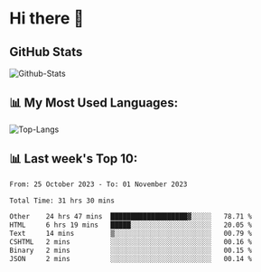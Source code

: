 # Hi there 👋

## GitHub Stats
![Github-Stats](https://github-readme-stats-sigma-five.vercel.app/api?username=ltorson&show_icons=true&theme=radical&count_private=true)

## 📊 My Most Used Languages:
![Top-Langs](https://github-readme-stats-sigma-five.vercel.app/api/top-langs/?username=LTorson&layout=compact&langs_count=10)

## 📊 Last week's Top 10:
<!--START_SECTION:waka-->

```txt
From: 25 October 2023 - To: 01 November 2023

Total Time: 31 hrs 30 mins

Other    24 hrs 47 mins  ███████████████████▓░░░░░   78.71 %
HTML     6 hrs 19 mins   █████░░░░░░░░░░░░░░░░░░░░   20.05 %
Text     14 mins         ▒░░░░░░░░░░░░░░░░░░░░░░░░   00.79 %
CSHTML   2 mins          ░░░░░░░░░░░░░░░░░░░░░░░░░   00.16 %
Binary   2 mins          ░░░░░░░░░░░░░░░░░░░░░░░░░   00.15 %
JSON     2 mins          ░░░░░░░░░░░░░░░░░░░░░░░░░   00.14 %
```

<!--END_SECTION:waka-->
